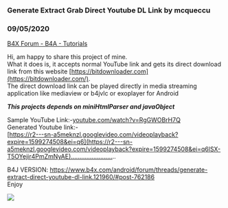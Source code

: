 ### Generate Extract Grab Direct Youtube DL Link by mcqueccu
### 09/05/2020
[B4X Forum - B4A - Tutorials](https://www.b4x.com/android/forum/threads/121961/)

Hi, am happy to share this project of mine.  
What it does is, it accepts normal YouTube link and gets its direct download link from this website [https://bitdownloader.com](https://bitdownloader.com/).  
The direct download link can be played directly in media streaming application like mediaview or b4jvlc or exoplayer for Android  
  
***This projects depends on miniHtmlParser and javaObject***  
  
Sample YouTube Link:-[youtube.com/watch?v=RgGWOBrH7Q](http://youtube.com/watch?v=RgGWOBrH7Q)  
Generated Youtube link:-  
[https://r2---sn-a5meknzl.googlevideo.com/videoplayback?expire=1599274508&ei=q6](https://r2---sn-a5meknzl.googlevideo.com/videoplayback?expire=1599274508&ei=q6lSX-T5OYejir4PmZmNyAE)……………………..  
  
B4J VERSION: <https://www.b4x.com/android/forum/threads/generate-extract-direct-youtube-dl-link.121960/#post-762186>  
Enjoy  
  
![](https://www.b4x.com/android/forum/attachments/99618)